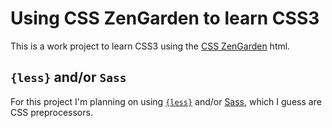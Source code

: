 # Using CSS ZenGarden to learn CSS3

This is a work project to learn CSS3 using the [CSS ZenGarden](http://csszengarden.com) html.

## `{less}` and/or `Sass`
For this project I'm planning on using [`{less}`](http://lesscss.org) and/or [Sass](http://sass-lang.org), which I guess are CSS preprocessors.
